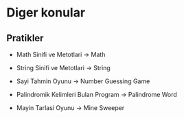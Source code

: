 ﻿# Diger konular

## Pratikler

* Math Sinifi ve Metotlari -> Math  

* String Sinifi ve Metotlari -> String 

* Sayi Tahmin Oyunu -> Number Guessing Game 

* Palindromik Kelimleri Bulan Program -> Palindrome Word 

* Mayin Tarlasi Oyunu -> Mine Sweeper